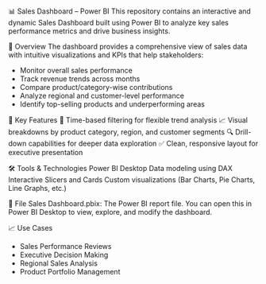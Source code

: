 📊 Sales Dashboard – Power BI
This repository contains an interactive and dynamic Sales Dashboard built using Power BI to analyze key sales performance metrics and drive business insights.

🚀 Overview
The dashboard provides a comprehensive view of sales data with intuitive visualizations and KPIs that help stakeholders:
- Monitor overall sales performance
- Track revenue trends across months
- Compare product/category-wise contributions
- Analyze regional and customer-level performance
- Identify top-selling products and underperforming areas

📌 Key Features
📅 Time-based filtering for flexible trend analysis
📈 Visual breakdowns by product category, region, and customer segments
🔍 Drill-down capabilities for deeper data exploration
✅ Clean, responsive layout for executive presentation

🛠️ Tools & Technologies
Power BI Desktop
Data modeling using DAX
Interactive Slicers and Cards
Custom visualizations (Bar Charts, Pie Charts, Line Graphs, etc.)

📁 File
Sales Dashboard.pbix: The Power BI report file. You can open this in Power BI Desktop to view, explore, and modify the dashboard.

📈 Use Cases
- Sales Performance Reviews
- Executive Decision Making
- Regional Sales Analysis
- Product Portfolio Management
